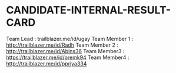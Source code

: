 # CANDIDATE-INTERNAL-RESULT-CARD

 Team Lead		: trailblazer.me/id/ugay
 Team	Member 1	: http://trailblazer.me/id/Radh
 Team	Member 2	: http://trailblazer.me/id/Abins36
 Team	Member3	  	: https://trailblazer.me/id/premk94
 Team	Member4	  	: http://trailblazer.me/id/ppriya334
